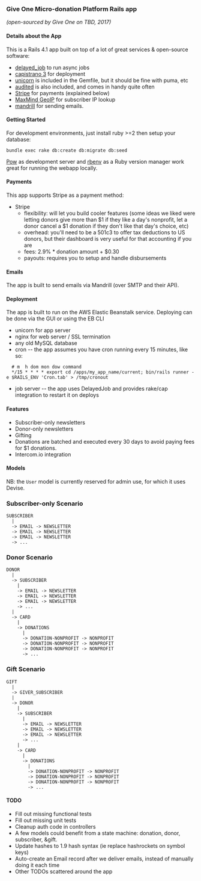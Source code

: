### Give One Micro-donation Platform Rails app

*(open-sourced by Give One on TBD, 2017)*

#### Details about the App

This is a Rails 4.1 app built on top of a lot of great services & open-source software:

  * [delayed_job](https://github.com/collectiveidea/delayed_job) to run async jobs
  * [capistrano 3](http://capistranorb.com/) for deployment
  * [unicorn](http://unicorn.bogomips.org/) is included in the Gemfile, but it should be fine with puma, etc
  * [audited](https://github.com/collectiveidea/audited) is also included, and comes in handy quite often
  * [Stripe](https://stripe.com/) for payments (explained below)
  * [MaxMind GeoIP](https://www.maxmind.com/en/geoip2-databases) for subscriber IP lookup
  * [mandrill](http://www.mandrill.com/) for sending emails.

#### Getting Started

For development environments, just install ruby >=2 then setup your database:

`bundle exec rake db:create db:migrate db:seed`

[Pow](http://pow.cx/) as development server and [rbenv](https://github.com/sstephenson/rbenv) as a Ruby version manager work great for running the webapp locally.

#### Payments

This app supports Stripe as a payment method:

* Stripe
  * flexibility: will let you build cooler features (some ideas we liked were letting
    donors give more than $1 if they like a day's nonprofit, let a donor
    cancel a $1 donation if they don't like that day's choice, etc)
  * overhead: you'll need to be a 501c3 to offer tax deductions to US donors, but their dashboard is very useful for that accounting if you are
  * fees: 2.9% * donation amount + $0.30
  * payouts: requires you to setup and handle disbursements

#### Emails

The app is built to send emails via Mandrill (over SMTP and their API).

#### Deployment

The app is built to run on the AWS Elastic Beanstalk service.  Deploying can be done via the GUI or using the EB CLI

* unicorn for app server
* nginx for web server / SSL termination
* any old MySQL database
* cron -- the app assumes you have cron running every 15 minutes, like so:
```
  # m  h dom mon dow command
  */15 * * * * export cd /apps/my_app_name/current; bin/rails runner -e $RAILS_ENV 'Cron.tab' > /tmp/cronout
```
* job server -- the app uses DelayedJob and provides rake/cap integration to restart it on deploys

#### Features

* Subscriber-only newsletters
* Donor-only newsletters
* Gifting
* Donations are batched and executed every 30 days to avoid paying fees for $1 donations.
* Intercom.io integration

#### Models

NB: the `User` model is currently reserved for admin use, for which it uses Devise.

### Subscriber-only Scenario

```
SUBSCRIBER
  |
  -> EMAIL -> NEWSLETTER
  -> EMAIL -> NEWSLETTER
  -> EMAIL -> NEWSLETTER
  -> ...
```

### Donor Scenario

```
DONOR
  |
  -> SUBSCRIBER
    |
    -> EMAIL -> NEWSLETTER
    -> EMAIL -> NEWSLETTER
    -> EMAIL -> NEWSLETTER
    -> ...
  |
  -> CARD
    |
    -> DONATIONS
      |
      -> DONATION-NONPROFIT -> NONPROFIT
      -> DONATION-NONPROFIT -> NONPROFIT
      -> DONATION-NONPROFIT -> NONPROFIT
      -> ...
```

### Gift Scenario

```
GIFT
  |
  -> GIVER_SUBSCRIBER
  |
  -> DONOR
    |
    -> SUBSCRIBER
      |
      -> EMAIL -> NEWSLETTER
      -> EMAIL -> NEWSLETTER
      -> EMAIL -> NEWSLETTER
      -> ...
    |
    -> CARD
      |
      -> DONATIONS
        |
        -> DONATION-NONPROFIT -> NONPROFIT
        -> DONATION-NONPROFIT -> NONPROFIT
        -> DONATION-NONPROFIT -> NONPROFIT
        -> ...
```

#### TODO

* Fill out missing functional tests
* Fill out missing unit tests
* Cleanup auth code in controllers
* A few models could benefit from a state machine: donation, donor, subscriber, &gift.
* Update hashes to 1.9 hash syntax (ie replace hashrockets on symbol keys)
* Auto-create an Email record after we deliver emails, instead of manually doing it each time
* Other TODOs scattered around the app
